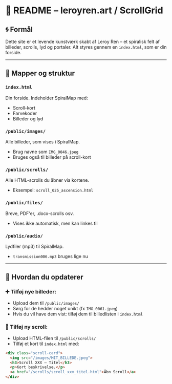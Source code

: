 # 📘 README – leroyren.art / ScrollGrid

## 🌀 Formål
Dette site er et levende kunstværk skabt af Leroy Ren – et spiralisk felt af billeder, scrolls, lyd og portaler. Alt styres gennem en `index.html`, som er din forside.

---

## 📁 Mapper og struktur

### `index.html`
Din forside. Indeholder SpiralMap med:
- Scroll-kort
- Farvekoder
- Billeder og lyd

### `/public/images/`
Alle billeder, som vises i SpiralMap.
- Brug navne som `IMG_0046.jpeg`
- Bruges også til billeder på scroll-kort

### `/public/scrolls/`
Alle HTML-scrolls du åbner via kortene.
- Eksempel: `scroll_025_ascension.html`

### `/public/files/`
Breve, PDF'er, .docx-scrolls osv.
- Vises ikke automatisk, men kan linkes til

### `/public/audio/`
Lydfiler (mp3) til SpiralMap.
- `transmission006.mp3` bruges lige nu

---

## 🔄 Hvordan du opdaterer

### ➕ Tilføj nye billeder:
- Upload dem til `/public/images/`
- Sørg for de hedder noget unikt (fx `IMG_0061.jpeg`)
- Hvis du vil have dem vist: tilføj dem til billedlisten i `index.html`

### 📝 Tilføj ny scroll:
- Upload HTML-filen til `/public/scrolls/`
- Tilføj et kort til `index.html` med:

```html
<div class="scroll-card">
  <img src="/images/MIT_BILLEDE.jpeg">
  <h3>Scroll XXX – Titel</h3>
  <p>Kort beskrivelse.</p>
  <a href="/scrolls/scroll_xxx_titel.html">Åbn Scroll</a>
</div>
